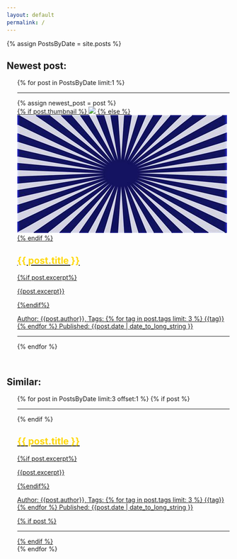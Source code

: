 ```yaml
---
layout: default
permalink: /
---
```


{% assign PostsByDate = site.posts %}


<h2 id="left"> Newest post: </h2>
<div id="postbox">
<ul style="list-style: none;">
  <li>
    {% for post in PostsByDate limit:1 %}
    <hr class="fadinggrad">
    {% assign newest_post = post %}
        <a style="display:block;" href="{{ post.url }}">
          <div>
            <div>
              {% if post.thumbnail %}
              <img src="{{ post.thumbnail }}" />
              {% else %}
              <img src="assets/images/thumb.png" />
              {% endif %}
            </div>
            <div>
              <h2 style="color:gold">{{ post.title }}</h2>
              {%if post.excerpt%}
                <p>{{post.excerpt}}</p>
              {%endif%}
              <p> Author: {{post.author}}, Tags: {% for tag in post.tags limit: 3 %} {{tag}}{% endfor %} Published: {{post.date | date_to_long_string }}</p>
              <hr class="fadinggrad">
            </div>
          </div>
        </a>
    {% endfor %}
  </li>
</ul>
</div>

<div style="padding-top:3%">
<h2 id="left"> Similar: </h2>
<ul style="list-style: none;">
  <li>
    {% for post in PostsByDate limit:3 offset:1 %}
    {% if post %}
    <hr class="fadinggrad">
    {% endif %}
        <a style="display:block;" href="{{ post.url }}">
          <div>
            <div>
              <h2 style="color:gold">{{ post.title }}</h2>
              {%if post.excerpt%}
                <p>{{post.excerpt}}</p>
              {%endif%}
              <p> Author: {{post.author}}, Tags: {% for tag in post.tags limit: 3 %} {{tag}}{% endfor %} Published: {{post.date | date_to_long_string }}</p>
              {% if post %}
              <hr class="fadinggrad">
              {% endif %}
            </div>
          </div>
        </a>
    {% endfor %}
  </li>
</ul>
</div>
